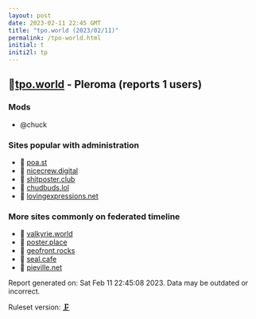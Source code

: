 ```yaml
---
layout: post
date: 2023-02-11 22:45 GMT
title: "tpo.world (2023/02/11)"
permalink: /tpo-world.html
initial: t
initi2l: tp
---
```


## 🐘[tpo.world](https://tpo.world) - Pleroma (reports 1 users)

### Mods
 * @chuck

### Sites popular with administration

* 🧸 [poa.st](/poa-st.html)
* 🧸 [nicecrew.digital](/nicecrew-digital.html)
* 🧸 [shitposter.club](/shitposter-club.html)
* 🧸 [chudbuds.lol](/chudbuds-lol.html)
* 🧸 [lovingexpressions.net](/lovingexpressions-net.html)

### More sites commonly on federated timeline

* 🐘 [valkyrie.world](/valkyrie-world.html)
* 🐘 [poster.place](/poster-place.html)
* 🐘 [geofront.rocks](/geofront-rocks.html)
* 🐘 [seal.cafe](/seal-cafe.html)
* 🐘 [pieville.net](/pieville-net.html)

Report generated on: Sat Feb 11 22:45:08 2023. Data may be outdated or incorrect.

Ruleset version: [🗜](/version-clamp)
